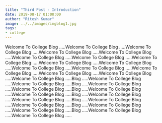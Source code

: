 ```yaml
---
title: "Third Post - Introduction"
date: 2019-08-17 01:00:00
author: "Ritesh Kumar"
image: ../../images/imgblog1.jpg
tags:
- college
---
```


Welcome To College Blog .....Welcome To College Blog .....Welcome To College Blog .....Welcome To College Blog .....Welcome To College Blog .....Welcome To College Blog .....Welcome To College Blog .....Welcome To College Blog .....Welcome To College Blog .....Welcome To College Blog .....Welcome To College Blog .....Welcome To College Blog .....Welcome To College Blog .....Welcome To College Blog .....Welcome To College Blog .....Welcome To College Blog .....Blog .....Welcome To College Blog .....Welcome To College Blog .....Blog .....Welcome To College Blog .....Welcome To College Blog .....Blog .....Welcome To College Blog .....Welcome To College Blog .....Blog .....Welcome To College Blog .....Welcome To College Blog .....Blog .....Welcome To College Blog .....Welcome To College Blog .....Blog .....Welcome To College Blog .....Welcome To College Blog .....Blog .....Welcome To College Blog .....Welcome To College Blog .....